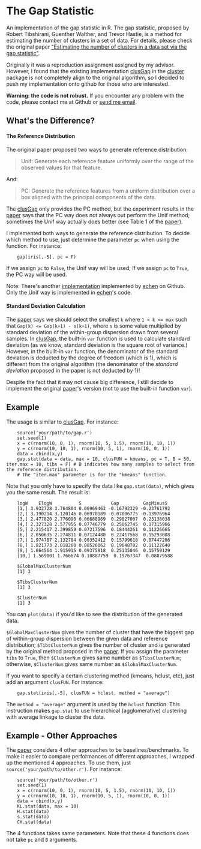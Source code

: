 # The Gap Statistic

An implementation of the gap statistic in R. The gap statistic, proposed by Robert Tibshirani, Guenther Walther, and Trevor Hastie, is a method for estimating the number of clusters in a set of data. For details, please check the original paper ["Estimating the number of clusters in a data set via the gap statistic"](http://web.stanford.edu/~hastie/Papers/gap.pdf).

Originally it was a reproduction assignment assigned by my advisor. However, I found that the existing implementation [clusGap](http://stat.ethz.ch/R-manual/R-devel/library/cluster/html/clusGap.html) in the [cluster](http://cran.r-project.org/web/packages/cluster/index.html) package is not completely align to the original algorithm, so I decided to push my implementation onto github for those who are interested.

**Warning: the code is not robust.** If you encounter any problem with the code, please contact me at Github or [send me email](mnicnc404@gmail.com).

## What's the Difference?

#### The Reference Distribution

The original paper proposed two ways to generate reference distribution:

> Unif: Generate each reference feature uniformly over the range of the observed values for that feature.

And:

> PC: Generate the reference features from a uniform distribution over a box aligned with the principal components of the data.

The [clusGap](http://stat.ethz.ch/R-manual/R-devel/library/cluster/html/clusGap.html) only provides the PC method, but the experiment results in the [paper](http://web.stanford.edu/~hastie/Papers/gap.pdf) says that the PC way does not always out perform the Unif method; sometimes the Unif way actually does better (see Table 1 of the [paper](http://web.stanford.edu/~hastie/Papers/gap.pdf)). 

I implemented both ways to generate the reference distribution. To decide which method to use, just determine the parameter `pc` when using the function. For instance:

		gap(iris[,-5], pc = F)

If we assign `pc` to `False`, the Unif way will be used; 
If we assign `pc` to `True`, the PC way will be used.

Note: There's another [implementation](https://github.com/echen/gap-statistic) implemented by [echen](https://github.com/echen) on Github. Only the Unif way is implemented in [echen](https://github.com/echen)'s code.

#### Standard Deviation Calculation

The [paper](http://web.stanford.edu/~hastie/Papers/gap.pdf) says we should select the smallest `k` where `1 < k <= max` such that `Gap(k) <= Gap(k+1) - s(k+1)`, where `s` is some value multiplied by standard deviation of the within-group dispersion drawn from several samples. In [clusGap](http://stat.ethz.ch/R-manual/R-devel/library/cluster/html/clusGap.html), the built-in `var` function is used to calculate standard deviation (as we know, standard deviation is the square root of variance.) However, in the built-in `var` function, the denominator of the standard deviation is deducted by the degree of freedom (which is 1), which is different from the original algorithm (the denominator of the *standard deviation* proposed in the paper is not deducted by 1)!

Despite the fact that it may not cause big difference, I still decide to implement the original [paper](http://web.stanford.edu/~hastie/Papers/gap.pdf)'s version (not to use the built-in function `var`).

## Example

The usage is similar to [clusGap](http://stat.ethz.ch/R-manual/R-devel/library/cluster/html/clusGap.html). For instance:

		source('your/path/to/gap.r')
		set.seed(1)
		x = c(rnorm(10, 0, 1), rnorm(10, 5, 1.5), rnorm(10, 10, 1))
		y = c(rnorm(10, 10, 1), rnorm(10, 5, 1), rnorm(10, 0, 1))
		data = cbind(x,y)
		gap.stat(data = data, max = 10, clusFUN = kmeans, pc = T, B = 50, iter.max = 10, tibs = F) # B indicates how many samples to select from the reference distribution.
		# The "iter.max" parameter is for the "kmeans" function.

Note that you only have to specify the data like `gap.stat(data)`, which gives you the same result.
The result is:

		logW    ElogW          S           Gap         GapMinusS
		[1,] 3.932728 3.764804 0.06969463 -0.16792329 -0.23761792
		[2,] 3.190214 3.120146 0.06970189 -0.07006775 -0.13976964
		[3,] 2.477820 2.776090 0.06688969  0.29827007  0.23138038
		[4,] 2.327328 2.577955 0.07746779  0.25062745  0.17315966
		[5,] 2.215417 2.399859 0.07217596  0.18444261  0.11226665
		[6,] 2.050635 2.274811 0.07124480  0.22417568  0.15293088
		[7,] 1.974787 2.132784 0.08352412  0.15799618  0.07447206
		[8,] 1.821773 2.018260 0.08526062  0.19648702  0.11122640
		[9,] 1.664564 1.915915 0.09375918  0.25135046  0.15759129
		[10,] 1.569001 1.766674 0.10887759  0.19767347  0.08879588
		
		$GlobalMaxClusterNum
		[1] 3
		
		$TibsClusterNum
		[1] 3

		$ClusterNum
		[1] 3

You can `plot(data)` if you'd like to see the distribution of the generated data.

`$GlobalMaxClusterNum` gives the number of cluster that have the biggest gap of within-group dispersion between the given data and reference distribution;
`$TibsClusterNum` gives the number of cluster and is generated by the original method proposed in the [paper](http://web.stanford.edu/~hastie/Papers/gap.pdf).
If you assign the parameter `tibs` to `True`, then `$ClusterNum` gives same number as `$TibsClusterNum`; otherwise, `$ClusterNum` gives same number as `$GlobalMaxClusterNum`.

If you want to specify a certain clustering method (kmeans, hclust, etc), just add an argument `clusFUN`. For instance:

		gap.stat(iris[,-5], clusFUN = hclust, method = "average")

The `method = "average"` argument is used by the `hclust` function. This instruction makes `gap.stat` to use hierarchical (agglomerative) clustering with average linkage to cluster the data.

## Example - Other Approaches

The [paper](http://web.stanford.edu/~hastie/Papers/gap.pdf) considers 4 other approaches to be baselines/benchmarks. To make it easier to compare performances of different approaches, I wrapped up the mentioned 4 approaches. To use them, just `source('your/path/to/other.r')`. For instance:

		source('your/path/to/other.r')
		set.seed(1)
		x = c(rnorm(10, 0, 1), rnorm(10, 5, 1.5), rnorm(10, 10, 1))
		y = c(rnorm(10, 10, 1), rnorm(10, 5, 1), rnorm(10, 0, 1))
		data = cbind(x,y)
		KL.stat(data, max = 10)
		H.stat(data)
		s.stat(data)
		CH.stat(data)

The 4 functions takes same parameters. Note that these 4 functions does not take `pc` and `B` arguments.
